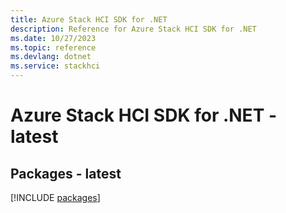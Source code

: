 ```yaml
---
title: Azure Stack HCI SDK for .NET
description: Reference for Azure Stack HCI SDK for .NET
ms.date: 10/27/2023
ms.topic: reference
ms.devlang: dotnet
ms.service: stackhci
---
```

# Azure Stack HCI SDK for .NET - latest
## Packages - latest
[!INCLUDE [packages](stack-hci-index.md)]